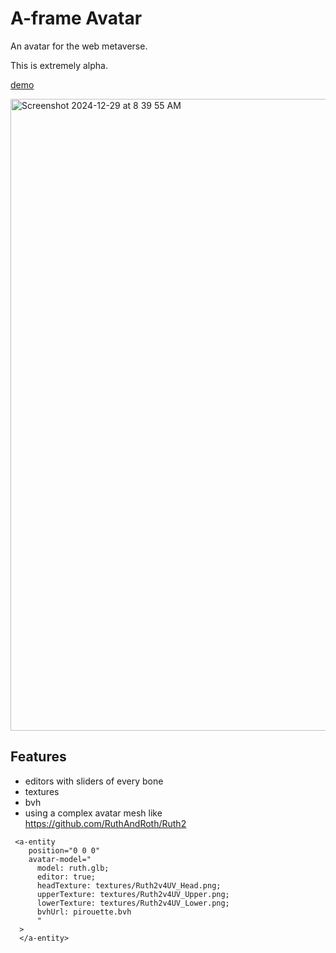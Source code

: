 # A-frame Avatar

An avatar for the web metaverse.

This is extremely alpha.

[demo]()

<img width="1011" alt="Screenshot 2024-12-29 at 8 39 55 AM" src="https://github.com/user-attachments/assets/fdea057d-fb8d-4d2e-b730-466cee54b274" />


## Features
* editors with sliders of every bone
* textures
* bvh
* using a complex avatar mesh like https://github.com/RuthAndRoth/Ruth2

```
 <a-entity
    position="0 0 0"
    avatar-model="
      model: ruth.glb;
      editor: true;
      headTexture: textures/Ruth2v4UV_Head.png;
      upperTexture: textures/Ruth2v4UV_Upper.png;
      lowerTexture: textures/Ruth2v4UV_Lower.png;
      bvhUrl: pirouette.bvh
      "
  >
  </a-entity>
```
